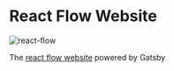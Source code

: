 # React Flow Website

![react-flow](https://user-images.githubusercontent.com/2857535/95224198-b2540000-07fa-11eb-832d-361d72d60345.jpg)

The [react flow website](https://reactflow.dev) powered by Gatsby

